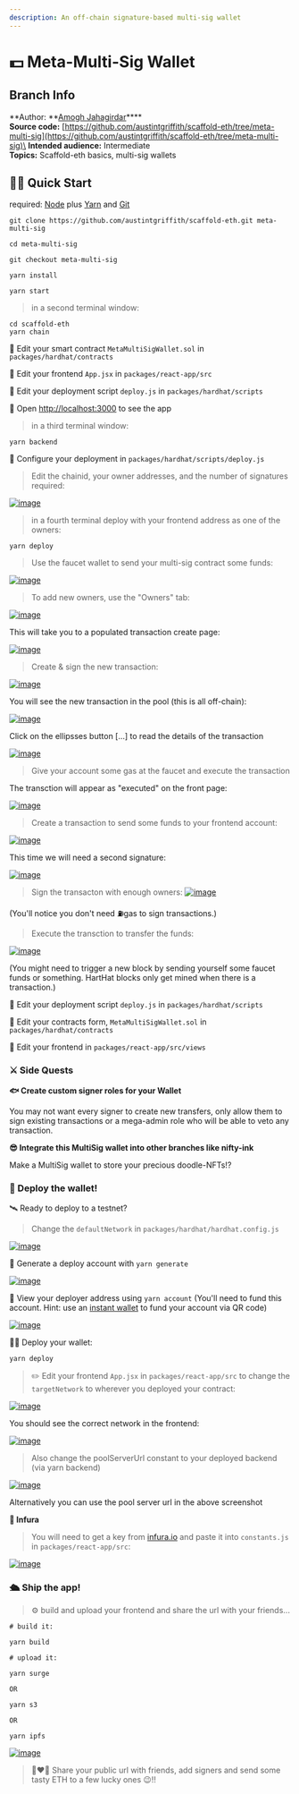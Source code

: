 ```yaml
---
description: An off-chain signature-based multi-sig wallet
---
```


# 💵 Meta-Multi-Sig Wallet

## Branch Info

**Author: **[Amogh Jahagirdar](https://github.com/0xamogh)****\
**Source code:** [https://github.com/austintgriffith/scaffold-eth/tree/meta-multi-sig](https://github.com/austintgriffith/scaffold-eth/tree/meta-multi-sig)\
**Intended audience:** Intermediate\
**Topics:** Scaffold-eth basics, multi-sig wallets

## 🏃‍♀️ Quick Start

required: [Node](https://nodejs.org/dist/latest-v12.x/) plus [Yarn](https://classic.yarnpkg.com/en/docs/install/) and [Git](https://git-scm.com/downloads)

```
git clone https://github.com/austintgriffith/scaffold-eth.git meta-multi-sig

cd meta-multi-sig

git checkout meta-multi-sig
```

```
yarn install
```

```
yarn start
```

> in a second terminal window:

```
cd scaffold-eth
yarn chain
```

🔏 Edit your smart contract `MetaMultiSigWallet.sol` in `packages/hardhat/contracts`

📝 Edit your frontend `App.jsx` in `packages/react-app/src`

💼 Edit your deployment script `deploy.js` in `packages/hardhat/scripts`

📱 Open [http://localhost:3000](http://localhost:3000) to see the app

> in a third terminal window:

```
yarn backend
```

🔧 Configure your deployment in `packages/hardhat/scripts/deploy.js`

> Edit the chainid, your owner addresses, and the number of signatures required:

[![image](https://user-images.githubusercontent.com/2653167/99156751-bfc59b00-2680-11eb-8d9d-e33777173209.png)](https://user-images.githubusercontent.com/2653167/99156751-bfc59b00-2680-11eb-8d9d-e33777173209.png)

> in a fourth terminal deploy with your frontend address as one of the owners:

```
yarn deploy
```

> Use the faucet wallet to send your multi-sig contract some funds:

[![image](https://user-images.githubusercontent.com/31567169/118389510-53315600-b63b-11eb-9daf-f0aaa479a23e.png)](https://user-images.githubusercontent.com/31567169/118389510-53315600-b63b-11eb-9daf-f0aaa479a23e.png)

> To add new owners, use the "Owners" tab:

[![image](https://user-images.githubusercontent.com/31567169/118389556-896ed580-b63b-11eb-8ed6-c1e690778c8e.png)](https://user-images.githubusercontent.com/31567169/118389556-896ed580-b63b-11eb-8ed6-c1e690778c8e.png)

This will take you to a populated transaction create page:

[![image](https://user-images.githubusercontent.com/31567169/118389576-9986b500-b63b-11eb-8411-c227b148992a.png)](https://user-images.githubusercontent.com/31567169/118389576-9986b500-b63b-11eb-8411-c227b148992a.png)

> Create & sign the new transaction:

[![image](https://user-images.githubusercontent.com/31567169/118389603-ae634880-b63b-11eb-968f-ca78c2456ddb.png)](https://user-images.githubusercontent.com/31567169/118389603-ae634880-b63b-11eb-968f-ca78c2456ddb.png)

You will see the new transaction in the pool (this is all off-chain):

[![image](https://user-images.githubusercontent.com/31567169/118389616-bd49fb00-b63b-11eb-82f7-f65ca2ee7e80.png)](https://user-images.githubusercontent.com/31567169/118389616-bd49fb00-b63b-11eb-82f7-f65ca2ee7e80.png)

Click on the ellipsses button \[...] to read the details of the transaction

[![image](https://user-images.githubusercontent.com/31567169/118389642-d6eb4280-b63b-11eb-9676-da7e7afc5614.png)](https://user-images.githubusercontent.com/31567169/118389642-d6eb4280-b63b-11eb-9676-da7e7afc5614.png)

> Give your account some gas at the faucet and execute the transaction

The transction will appear as "executed" on the front page:

[![image](https://user-images.githubusercontent.com/31567169/118389655-e8cce580-b63b-11eb-8428-913c6f39e48f.png)](https://user-images.githubusercontent.com/31567169/118389655-e8cce580-b63b-11eb-8428-913c6f39e48f.png)

> Create a transaction to send some funds to your frontend account:

[![image](https://user-images.githubusercontent.com/31567169/118389693-0ef28580-b63c-11eb-95d9-c5f397bf5972.png)](https://user-images.githubusercontent.com/31567169/118389693-0ef28580-b63c-11eb-95d9-c5f397bf5972.png)

This time we will need a second signature:

[![image](https://user-images.githubusercontent.com/31567169/118389716-3cd7ca00-b63c-11eb-959e-d46ffe31e62e.png)](https://user-images.githubusercontent.com/31567169/118389716-3cd7ca00-b63c-11eb-959e-d46ffe31e62e.png)

> Sign the transacton with enough owners: [![image](https://user-images.githubusercontent.com/31567169/118389773-90e2ae80-b63c-11eb-9658-e9c411542f33.png)](https://user-images.githubusercontent.com/31567169/118389773-90e2ae80-b63c-11eb-9658-e9c411542f33.png)

(You'll notice you don't need ⛽️gas to sign transactions.)

> Execute the transction to transfer the funds:

[![image](https://user-images.githubusercontent.com/31567169/118389808-bff92000-b63c-11eb-9107-9af5b77d4e20.png)](https://user-images.githubusercontent.com/31567169/118389808-bff92000-b63c-11eb-9107-9af5b77d4e20.png)

(You might need to trigger a new block by sending yourself some faucet funds or something. HartHat blocks only get mined when there is a transaction.)

💼 Edit your deployment script `deploy.js` in `packages/hardhat/scripts`

🔏 Edit your contracts form, `MetaMultiSigWallet.sol` in `packages/hardhat/contracts`

📝 Edit your frontend in `packages/react-app/src/views`

### ⚔️ Side Quests

**🐟 Create custom signer roles for your Wallet**

You may not want every signer to create new transfers, only allow them to sign existing transactions or a mega-admin role who will be able to veto any transaction.

**😎 Integrate this MultiSig wallet into other branches like nifty-ink**

Make a MultiSig wallet to store your precious doodle-NFTs!?

### 📡 Deploy the wallet!

🛰 Ready to deploy to a testnet?

> Change the `defaultNetwork` in `packages/hardhat/hardhat.config.js`

[![image](https://user-images.githubusercontent.com/2653167/109538427-4d38c980-7a7d-11eb-878b-b59b6d316014.png)](https://user-images.githubusercontent.com/2653167/109538427-4d38c980-7a7d-11eb-878b-b59b6d316014.png)

🔐 Generate a deploy account with `yarn generate`

[![image](https://user-images.githubusercontent.com/2653167/109537873-a2c0a680-7a7c-11eb-95de-729dbf3399a3.png)](https://user-images.githubusercontent.com/2653167/109537873-a2c0a680-7a7c-11eb-95de-729dbf3399a3.png)

👛 View your deployer address using `yarn account` (You'll need to fund this account. Hint: use an [instant wallet](https://instantwallet.io) to fund your account via QR code)

[![image](https://user-images.githubusercontent.com/2653167/109537339-ff6f9180-7a7b-11eb-85b0-46cd72311d12.png)](https://user-images.githubusercontent.com/2653167/109537339-ff6f9180-7a7b-11eb-85b0-46cd72311d12.png)

👨‍🎤 Deploy your wallet:

```
yarn deploy
```

> ✏️ Edit your frontend `App.jsx` in `packages/react-app/src` to change the `targetNetwork` to wherever you deployed your contract:

[![image](https://user-images.githubusercontent.com/2653167/109539175-3e9ee200-7a7e-11eb-8d26-3b107a276461.png)](https://user-images.githubusercontent.com/2653167/109539175-3e9ee200-7a7e-11eb-8d26-3b107a276461.png)

You should see the correct network in the frontend:

[![image](https://user-images.githubusercontent.com/2653167/109539305-655d1880-7a7e-11eb-9385-c169645dc2b5.png)](https://user-images.githubusercontent.com/2653167/109539305-655d1880-7a7e-11eb-9385-c169645dc2b5.png)

> Also change the poolServerUrl constant to your deployed backend (via yarn backend)

[![image](https://user-images.githubusercontent.com/31567169/116589184-6f3fb280-a92d-11eb-8fff-d1e32b8359ff.png)](https://user-images.githubusercontent.com/31567169/116589184-6f3fb280-a92d-11eb-8fff-d1e32b8359ff.png)

Alternatively you can use the pool server url in the above screenshot

**🔶 Infura**

> You will need to get a key from [infura.io](https://infura.io) and paste it into `constants.js` in `packages/react-app/src`:

[![image](https://user-images.githubusercontent.com/2653167/109541146-b5d57580-7a80-11eb-9f9e-04ea33f5f45a.png)](https://user-images.githubusercontent.com/2653167/109541146-b5d57580-7a80-11eb-9f9e-04ea33f5f45a.png)

### 🛳 Ship the app!

> ⚙️ build and upload your frontend and share the url with your friends...

```
# build it:

yarn build

# upload it:

yarn surge

OR

yarn s3

OR

yarn ipfs
```

[![image](https://user-images.githubusercontent.com/2653167/109540985-7575f780-7a80-11eb-9ebd-39079cc2eb55.png)](https://user-images.githubusercontent.com/2653167/109540985-7575f780-7a80-11eb-9ebd-39079cc2eb55.png)

> 👩‍❤️‍👨 Share your public url with friends, add signers and send some tasty ETH to a few lucky ones 😉!!
